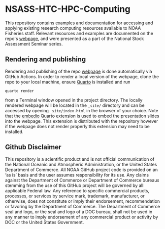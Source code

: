 # NSASS-HTC-HPC-Computing

This repository contains examples and documentation for accessing and applying existing research computing resources available to NOAA Fisheries staff. Relevant resources and examples are documented on the repo's [webpage](https://moshima-pifsc.github.io/NSASS-HTC-HPC-Computing/), and were presented as a part of the National Stock Assessment Seminar series.

## Rendering and publishing

Rendering and publishing of the repo [webpage](https://moshima-pifsc.github.io/NSASS-HTC-HPC-Computing/) is done automatically via GitHub Actions. In order to render a local version of the webpage, clone the repo to your local machine, ensure [Quarto](https://quarto.org/docs/get-started/) is installed and run
```
quarto render
```
from a Terminal window opened in the project directory. The locally rendered webpage will be located in the `_site/` directory and can be accessed by opening `_site/index.html` in the browser of your choice. Note that the [embedio](https://quarto.thecoatlessprofessor.com/embedio/) Quarto extension is used to embed the presentation slides into the webpage. This extension is distributed with the repository however if the webpage does not render properly this extension may need to be installed.

## Github Disclaimer

This repository is a scientific product and is not official communication of the National Oceanic and Atmospheric Administration, or the United States Department of Commerce. All NOAA GitHub project code is provided on an ‘as is’ basis and the user assumes responsibility for its use. Any claims against the Department of Commerce or Department of Commerce bureaus stemming from the use of this GitHub project will be governed by all applicable Federal law. Any reference to specific commercial products, processes, or services by service mark, trademark, manufacturer, or otherwise, does not constitute or imply their endorsement, recommendation or favoring by the Department of Commerce. The Department of Commerce seal and logo, or the seal and logo of a DOC bureau, shall not be used in any manner to imply endorsement of any commercial product or activity by DOC or the United States Government.
